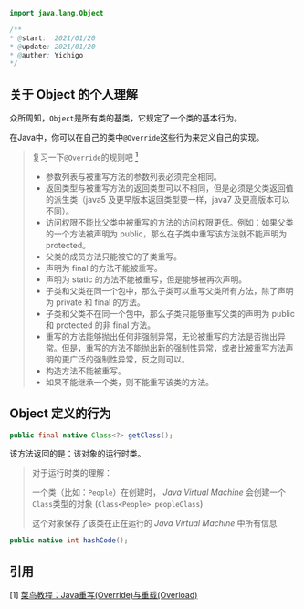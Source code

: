 
``` java
import java.lang.Object
```

```java
/**
* @start:  2021/01/20
* @update: 2021/01/20
* @auther: Yichigo
*/
```

## 关于 Object 的个人理解

众所周知，`Object`是所有类的基类，它规定了一个类的基本行为。

在Java中，你可以在自己的类中`@Override`这些行为来定义自己的实现。

> 复习一下`@Override`的规则吧 [<sup>1</sup>](#refer-anchor)
>
> - 参数列表与被重写方法的参数列表必须完全相同。
> - 返回类型与被重写方法的返回类型可以不相同，但是必须是父类返回值的派生类（java5 及更早版本返回类型要一样，java7 及更高版本可以不同）。
> - 访问权限不能比父类中被重写的方法的访问权限更低。例如：如果父类的一个方法被声明为 public，那么在子类中重写该方法就不能声明为 protected。
> - 父类的成员方法只能被它的子类重写。
> - 声明为 final 的方法不能被重写。
> - 声明为 static 的方法不能被重写，但是能够被再次声明。
> - 子类和父类在同一个包中，那么子类可以重写父类所有方法，除了声明为 private 和 final 的方法。
> - 子类和父类不在同一个包中，那么子类只能够重写父类的声明为 public 和 protected 的非 final 方法。
> - 重写的方法能够抛出任何非强制异常，无论被重写的方法是否抛出异常。但是，重写的方法不能抛出新的强制性异常，或者比被重写方法声明的更广泛的强制性异常，反之则可以。
> - 构造方法不能被重写。
> - 如果不能继承一个类，则不能重写该类的方法。

## Object 定义的行为

```java
public final native Class<?> getClass();
```

该方法返回的是：该对象的运行时类。  

> 对于运行时类的理解：
>
> 一个类（比如：`People`）在创建时， *Java Virtual Machine* 会创建一个`Class`类型的对象 (`Class<People> peopleClass`)  
>
> 这个对象保存了该类在正在运行的 *Java Virtual Machine* 中所有信息

```java
public native int hashCode();
```



## 引用

<div id="refer-anchor"></div>

[1] [菜鸟教程：Java重写(Override)与重载(Overload)](https://www.runoob.com/java/java-override-overload.html)

